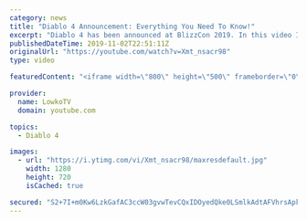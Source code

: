 ```yaml
---
category: news
title: "Diablo 4 Announcement: Everything You Need To Know!"
excerpt: "Diablo 4 has been announced at BlizzCon 2019. In this video I go over everything you need to know about this upcoming Blizzard Entertainment game."
publishedDateTime: 2019-11-02T22:51:11Z
originalUrl: "https://youtube.com/watch?v=Xmt_nsacr98"
type: video

featuredContent: "<iframe width=\"800\" height=\"500\" frameborder=\"0\" src=\"https://www.youtube.com/embed/Xmt_nsacr98\" allow=\"accelerometer; autoplay; encrypted-media; gyroscope; picture-in-picture\" allowfullscreen></iframe>"

provider:
  name: LowkoTV
  domain: youtube.com

topics:
  - Diablo 4

images:
  - url: "https://i.ytimg.com/vi/Xmt_nsacr98/maxresdefault.jpg"
    width: 1280
    height: 720
    isCached: true

secured: "S2+7I+m0Kw6LzkGafAC3ccW03gvwTevCQxIDOyedQke0LSmlkAdtAFVhrsApkg3QyRFgVX+4OMefw8sc2m2EWtIJA9uYxxNxxIhksvrJDqF4CAwJEj7YT2gzDCVro68qYcCYInm2yWyYHtWGFUBq6zTc82RFc9gKCHmgSkTPQ3D1PqrRKmIdoTKLr0fMtkRFaD3ZAejaMbL5BUZU6KqZ0aM494cc/hdwxN2vDDhg8M4srYcubL2YX3H93cG0EmoLWwRwRtTdphhi/GIqNcHRN28rr0pdY/ngAC+7XJEfEu8r7Yq/j5/mt2f56BJjmZITtT4u7VMZ0gtEgZY/7oYRXVW6JV5fZcWNw6CwbC2N7btyoOOOds0wX+pVSW01cXQQdX5BNK/Ty8Tbj2CTXY5aJYDFtZVDpxjkYJw2XUUY+vxBnl76Dw0dm/mv/ZApcur6;zsELYS0AXsaTuZ12uLxeUw=="
---
```


